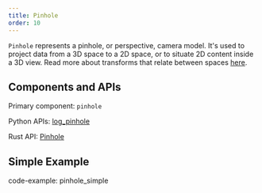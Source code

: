 ```yaml
---
title: Pinhole
order: 10
---
```

`Pinhole` represents a pinhole, or perspective, camera model. It's used to project data from a 3D space to a 2D space, or to situate 2D content inside a 3D view. Read more about transforms that relate between spaces [here](https://www.rerun.io/docs/concepts/spaces-and-transforms#space-transformations).

## Components and APIs
Primary component: `pinhole`

Python APIs: [log_pinhole](https://ref.rerun.io/docs/python/latest/common/transforms/#rerun.log_pinhole)

Rust API: [Pinhole](https://docs.rs/rerun/latest/rerun/components/struct.Pinhole.html)


## Simple Example
code-example: pinhole_simple

<picture>
  <source media="(max-width: 480px)" srcset="https://static.rerun.io/afed0f5649166b7d28d49190fd83af979ef543e7_pinhole_simple_480w.png">
  <source media="(max-width: 768px)" srcset="https://static.rerun.io/2ae4e17d0fb935346d57aac6c2682bdbd1164382_pinhole_simple_768w.png">
  <source media="(max-width: 1024px)" srcset="https://static.rerun.io/5cc82cf0cd60fc50aaa39d150f58cbfe3b16779c_pinhole_simple_1024w.png">
  <source media="(max-width: 1200px)" srcset="https://static.rerun.io/8f4c364976371b9d183a108895fb1fe3b09f125f_pinhole_simple_1200w.png">
  <img src="https://static.rerun.io/9af9441a94bcd9fd54e1fea44fb0c59ff381a7f2_pinhole_simple_full.png" alt="">
</picture>
